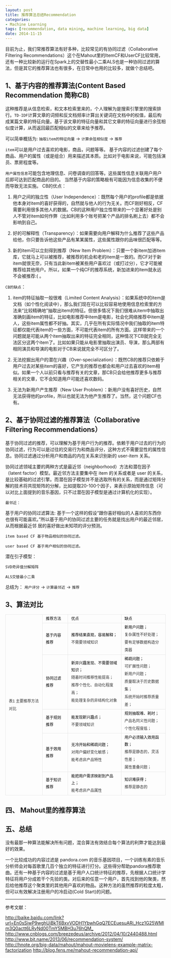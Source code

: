 ```yaml
---
layout: post
title: 推荐算法总结Recommendation
categories:
- Machine Learning
tags: [recommendation, data mining, machine learning, big data]
date: 2014-11-15
---
```


目前为止，我们常推荐算法有好多种，比较常见的有协同过滤（Collaborative Filtering Recommendations）这个在Mahout里的ItemCF和UserCF比较常用，还有一种比较新的运行在Spark上的交替性最小二乘ALS也是一种协同过滤的算法，但是其它的推荐算法也有很多，在日常中也用的比较多，就做个总结吧。

## 1、基于内容的推荐算法(Content Based Recommendation 简称CB)
这种推荐是从信息检索，和文本检索里来的，个人理解为是搜索引擎里的搜索排行。``TD-IDF``计算文章的词频和反文档频率计算出关键词在文档中的权值，最后构成某篇文章的特征向量。基于该文章的特征向量和其它文章的特征向量进行余弦相似度计算，从而返回最匹配相似的文章来给予推荐。

可以简单概括为: ``抽取item的特征向量`` -> ``计算余弦相似度`` -> ``推荐``

``item``可以是用户过去喜欢的电影，商品，问题等等。
基于内容的过滤创建了每个商品、用户的属性（或是组合）用来描述其本质。比如对于电影来说，可能包括演员、票房程度等。 

``用户属性信息``可能包含地理信息、问卷调查的回答等。这些属性信息关联用户用户后即可达到匹配商品的目的。 当然基于内容的策略极有可能因为信息收集的不便而导致无法实施。
CB的优点：

1. 用户之间的独立性（User Independence）：既然每个用户的profile都是依据他本身对item的喜好获得的，自然就与他人的行为无关。而CF刚好相反，CF需要利用很多其他人的数据。CB的这种用户独立性带来的一个显著好处是别人不管对item如何作弊（比如利用多个账号把某个产品的排名刷上去）都不会影响到自己。

2. 好的可解释性（Transparency）：如果需要向用户解释为什么推荐了这些产品给他，你只要告诉他这些产品有某某属性，这些属性跟你的品味很匹配等等。

3. 新的item可以立刻得到推荐（New Item Problem）：只要一个新item加进item库，它就马上可以被推荐，被推荐的机会和老的item是一致的。而CF对于新item就很无奈，只有当此新item被某些用户喜欢过（或打过分），它才可能被推荐给其他用户。所以，如果一个纯CF的推荐系统，新加进来的item就永远不会被推荐:( 。

``CB的缺点``：

1. item的特征抽取一般很难（Limited Content Analysis）：如果系统中的item是文档（如个性化阅读中），那么我们现在可以比较容易地使用信息检索里的方法来“比较精确地”抽取出item的特征。但很多情况下我们很难从item中抽取出准确刻画item的特征，比如电影推荐中item是电影，社会化网络推荐中item是人，这些item属性都不好抽。其实，几乎在所有实际情况中我们抽取的item特征都仅能代表item的一些方面，不可能代表item的所有方面。这样带来的一个问题就是可能从两个item抽取出来的特征完全相同，这种情况下CB就完全无法区分这两个item了。比如如果只能从电影里抽取出演员、导演，那么两部有相同演员和导演的电影对于CB来说就完全不可区分了。

2. 无法挖掘出用户的潜在兴趣（Over-specialization）：既然CB的推荐只依赖于用户过去对某些item的喜好，它产生的推荐也都会和用户过去喜欢的item相似。如果一个人以前只看与推荐有关的文章，那CB只会给他推荐更多与推荐相关的文章，它不会知道用户可能还喜欢数码。

3. 无法为新用户产生推荐（New User Problem）：新用户没有喜好历史，自然无法获得他的profile，所以也就无法为他产生推荐了。当然，这个问题CF也有。



## 2、基于协同过滤的推荐算法（Collaborative Filtering Recommendations）
基于协同过滤的推荐，可以理解为基于用户行为的推荐。依赖于用户过去的行为的协同过滤，行为可以是过往的交易行为和商品评分，这种方式不需要显性的属性信息。协同过滤通过分析用户和商品的内在关系来识别新的 user-item 关系。

协同过滤领域主要的两种方式是最近邻（neighborhood）方法和潜在因子（latent factor）模型。最近邻方法主要集中在 item 的关系或者是 user 的关系，是比较基础的过滤引擎。而潜在因子模型并不是选取所有的关系，而是通过矩阵分解的技术将共现矩阵的分解，比如提取20-100个因子，来表示原始矩阵信息（可以对比上面提到的音乐基因，只不过潜在因子模型是通过计算机化的实现）。

``最邻近：``

基于用户的协同过滤算法: 基于一个这样的假设“跟你喜好相似的人喜欢的东西你也很有可能喜欢。”所以基于用户的协同过滤主要的任务就是找出用户的最近邻居，从而根据最近邻 居的喜好做出未知项的评分预测。

``item based CF 基于物品相似的协同过滤。``

``user based CF 基于用户相似的协同过滤。``

潜在引子模型：

``SVD奇异值分解矩阵``

``ALS交替最小二乘``

总结为： ``用户评分`` -> ``计算最邻近``  -> ``推荐``

## 3、算法对比

<table class="table-view log-set-param  " style="border-collapse:collapse; border-spacing:0px; margin:5px 0px; word-wrap:break-word; word-break:break-all; font-size:12px; line-height:22px; color:rgb(0,0,0); font-family:arial,宋体,sans-serif">
<tbody>
<tr>
<td width="0" height="0" align="left" valign="middle" colspan="3" rowspan="0" style="margin:0px; padding:2px 10px; height:22px; border:1px solid rgb(230,230,230)">
<div class="para" style="color:rgb(51,51,51); margin:0px; line-height:24px">表1 主要推荐方法对比</div>
</td>
</tr>
<tr>
<td style="margin:0px; padding:2px 10px; height:22px; border:1px solid rgb(230,230,230)">
推荐方法</td>
<td style="margin:0px; padding:2px 10px; height:22px; border:1px solid rgb(230,230,230)">
优点</td>
<td style="margin:0px; padding:2px 10px; height:22px; border:1px solid rgb(230,230,230)">
缺点</td>
</tr>
<tr>
<td style="margin:0px; padding:2px 10px; height:22px; border:1px solid rgb(230,230,230)">
基于内容推荐</td>
<td style="margin:0px; padding:2px 10px; height:22px; border:1px solid rgb(230,230,230)">
推荐结果直观，容易解释；
<div class="para" style="color:rgb(51,51,51); margin:0px; line-height:24px">不需要领域知识</div>
</td>
<td style="margin:0px; padding:2px 10px; height:22px; border:1px solid rgb(230,230,230)">
新用户问题；
<div class="para" style="color:rgb(51,51,51); margin:0px; line-height:24px">复杂属性不好处理；</div>
<div class="para" style="color:rgb(51,51,51); margin:0px; line-height:24px">要有足够数据构造分类器</div>
</td>
</tr>
<tr>
<td style="margin:0px; padding:2px 10px; height:22px; border:1px solid rgb(230,230,230)">
协同过滤推荐</td>
<td style="margin:0px; padding:2px 10px; height:22px; border:1px solid rgb(230,230,230)">
新异兴趣发现、不需要领域知识；
<div class="para" style="color:rgb(51,51,51); margin:0px; line-height:24px">随着时间推移性能提高；</div>
<div class="para" style="color:rgb(51,51,51); margin:0px; line-height:24px">推荐个性化、自动化程度高；</div>
<div class="para" style="color:rgb(51,51,51); margin:0px; line-height:24px">能处理复杂的非结构化对象</div>
</td>
<td style="margin:0px; padding:2px 10px; height:22px; border:1px solid rgb(230,230,230)">
稀疏问题；
<div class="para" style="color:rgb(51,51,51); margin:0px; line-height:24px">可扩展性问题；</div>
<div class="para" style="color:rgb(51,51,51); margin:0px; line-height:24px">新用户问题；</div>
<div class="para" style="color:rgb(51,51,51); margin:0px; line-height:24px">质量取决于历史数据集；</div>
<div class="para" style="color:rgb(51,51,51); margin:0px; line-height:24px">系统开始时推荐质量差；</div>
</td>
</tr>
<tr>
<td style="margin:0px; padding:2px 10px; height:22px; border:1px solid rgb(230,230,230)">
基于规则推荐</td>
<td style="margin:0px; padding:2px 10px; height:22px; border:1px solid rgb(230,230,230)">
能发现新兴趣点；
<div class="para" style="color:rgb(51,51,51); margin:0px; line-height:24px">不要领域知识</div>
</td>
<td style="margin:0px; padding:2px 10px; height:22px; border:1px solid rgb(230,230,230)">
规则抽取难、耗时；
<div class="para" style="color:rgb(51,51,51); margin:0px; line-height:24px">产品名同义性问题；</div>
<div class="para" style="color:rgb(51,51,51); margin:0px; line-height:24px">个性化程度低；</div>
</td>
</tr>
<tr>
<td style="margin:0px; padding:2px 10px; height:22px; border:1px solid rgb(230,230,230)">
基于效用推荐</td>
<td style="margin:0px; padding:2px 10px; height:22px; border:1px solid rgb(230,230,230)">
无冷开始和稀疏问题；
<div class="para" style="color:rgb(51,51,51); margin:0px; line-height:24px">对用户偏好变化敏感；</div>
<div class="para" style="color:rgb(51,51,51); margin:0px; line-height:24px">能考虑非产品特性</div>
</td>
<td style="margin:0px; padding:2px 10px; height:22px; border:1px solid rgb(230,230,230)">
用户必须输入效用函数；
<div class="para" style="color:rgb(51,51,51); margin:0px; line-height:24px">推荐是静态的，灵活性差；</div>
<div class="para" style="color:rgb(51,51,51); margin:0px; line-height:24px">属性重叠问题；</div>
</td>
</tr>
<tr>
<td style="margin:0px; padding:2px 10px; height:22px; border:1px solid rgb(230,230,230)">
基于知识推荐</td>
<td style="margin:0px; padding:2px 10px; height:22px; border:1px solid rgb(230,230,230)">
能把用户需求映射到产品上；
<div class="para" style="color:rgb(51,51,51); margin:0px; line-height:24px">能考虑非产品属性</div>
</td>
<td style="margin:0px; padding:2px 10px; height:22px; border:1px solid rgb(230,230,230)">
知识难获得；
<div class="para" style="color:rgb(51,51,51); margin:0px; line-height:24px">推荐是静态的</div>
</td>
</tr>
</tbody>
</table>

## 四、 Mahout里的推荐算法


## 五、总结

没有最那一种算法能解决所有问题，混合算法有效结合每个算法的利弊才能达到最好的效果。

一个比较成功的内容过滤是 pandora.com 的音乐基因项目，一个训练有素的音乐分析师会对每首歌里几百个独立的特征进行打分。这些得分帮助pandora推荐歌曲。还有一种基于内容的过滤是基于用户人口统计特征的推荐，先根据人口统计学特征将用户分成若干个先验的类。对后来的任意一个用户，首先找到他的聚类，然后给他推荐这个聚类里的其他用户喜欢的物品。这种方法的虽然推荐的粒度太粗，但可以有效解决注册用户的冷启动(Cold Start)的问题。

---

参考文献：

<http://baike.baidu.com/link?url=En0sSiwP9wghUjBkT6BxvVODH1YbwhGqQ7ECEuesuARi_Hcz1G25WMlm3Q0actt6LRyNd00TmY5MBH3u76hQM_>
<http://www.cnblogs.com/breezedeus/archive/2012/04/10/2440488.html>
<http://www.bjt.name/2013/06/recommendation-system/>
<http://hnote.org/big-data/mahout/mahout-movielens-example-matrix-factorization>
<http://blog.fens.me/mahout-recommendation-api/>